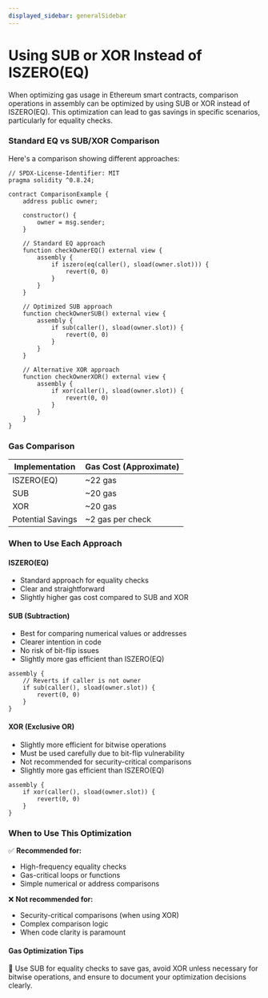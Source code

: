 ```yaml
---
displayed_sidebar: generalSidebar
---
```


# Using SUB or XOR Instead of ISZERO(EQ)

When optimizing gas usage in Ethereum smart contracts, comparison operations in assembly can be optimized by using SUB or XOR instead of ISZERO(EQ). This optimization can lead to gas savings in specific scenarios, particularly for equality checks.

### Standard EQ vs SUB/XOR Comparison

Here's a comparison showing different approaches:

```solidity
// SPDX-License-Identifier: MIT
pragma solidity ^0.8.24;

contract ComparisonExample {
    address public owner;

    constructor() {
        owner = msg.sender;
    }

    // Standard EQ approach
    function checkOwnerEQ() external view {
        assembly {
            if iszero(eq(caller(), sload(owner.slot))) {
                revert(0, 0)
            }
        }
    }

    // Optimized SUB approach
    function checkOwnerSUB() external view {
        assembly {
            if sub(caller(), sload(owner.slot)) {
                revert(0, 0)
            }
        }
    }

    // Alternative XOR approach
    function checkOwnerXOR() external view {
        assembly {
            if xor(caller(), sload(owner.slot)) {
                revert(0, 0)
            }
        }
    }
}
```

### Gas Comparison

| Implementation     | Gas Cost (Approximate) |
| ----------------- | --------------------- |
| ISZERO(EQ)        | ~22 gas              |
| SUB               | ~20 gas              |
| XOR               | ~20 gas              |
| Potential Savings | ~2 gas per check     |

### When to Use Each Approach

#### ISZERO(EQ)
- Standard approach for equality checks
- Clear and straightforward
- Slightly higher gas cost compared to SUB and XOR

#### SUB (Subtraction)
- Best for comparing numerical values or addresses
- Clearer intention in code
- No risk of bit-flip issues
- Slightly more gas efficient than ISZERO(EQ)

```solidity
assembly {
    // Reverts if caller is not owner
    if sub(caller(), sload(owner.slot)) {
        revert(0, 0)
    }
}
```

#### XOR (Exclusive OR)
- Slightly more efficient for bitwise operations
- Must be used carefully due to bit-flip vulnerability
- Not recommended for security-critical comparisons
- Slightly more gas efficient than ISZERO(EQ)

```solidity
assembly {
    if xor(caller(), sload(owner.slot)) {
        revert(0, 0)
    }
}
```

### When to Use This Optimization

✅ **Recommended for:**
- High-frequency equality checks
- Gas-critical loops or functions
- Simple numerical or address comparisons

❌ **Not recommended for:**
- Security-critical comparisons (when using XOR)
- Complex comparison logic
- When code clarity is paramount

#### Gas Optimization Tips

🌟 Use SUB for equality checks to save gas, avoid XOR unless necessary for bitwise operations, and ensure to document your optimization decisions clearly.
